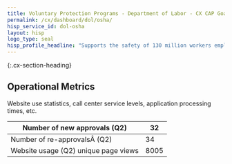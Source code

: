 ```yaml
---
title: Voluntary Protection Programs - Department of Labor - CX CAP Goal Dashboard
permalink: /cx/dashboard/dol/osha/
hisp_service_id: dol-osha
layout: hisp
logo_type: seal
hisp_profile_headline: "Supports the safety of 130 million workers employed across 8 million worksites."
---
```


{:.cx-section-heading}
## Operational Metrics

Website use statistics, call center service levels, application processing times, etc.

| Number of new approvals (Q2)         | 32   |
|--------------------------------------|------|
| Number of re-approvalsÂ (Q2)         | 34   |
| Website usage (Q2) unique page views | 8005 |